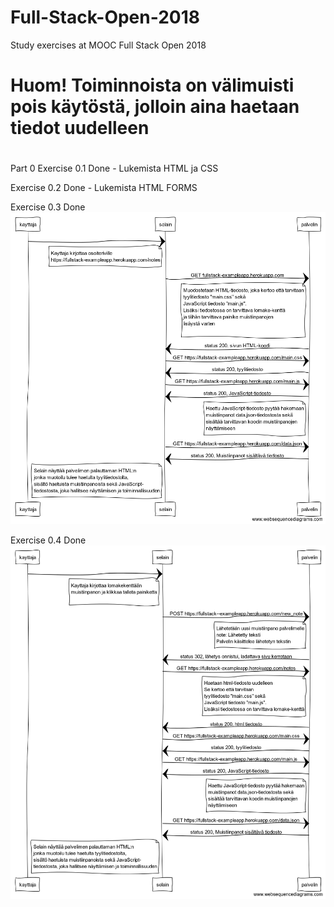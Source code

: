 # Full-Stack-Open-2018
Study exercises at MOOC Full Stack Open 2018
#
# Huom! Toiminnoista on välimuisti pois käytöstä, jolloin aina haetaan tiedot uudelleen
#
Part 0
Exercise 0.1 Done - Lukemista HTML ja CSS

Exercise 0.2 Done - Lukemista HTML FORMS

Exercise 0.3 Done
![ref](./Exercise_03.png)

Exercise 0.4 Done
![ref](./Exercise_04.png)